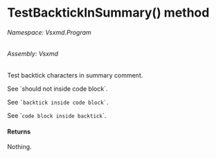 <a name='M-Vsxmd-Program-Test-TestBacktickInSummary'></a>
# TestBacktickInSummary() method

###### Namespace:  Vsxmd.Program

###### Assembly:  Vsxmd

Test backtick characters in summary comment.

See \`should not inside code block\`.

See `` `backtick inside code block` ``.

See \``code block inside backtick`\`.

#### Returns





Nothing.
